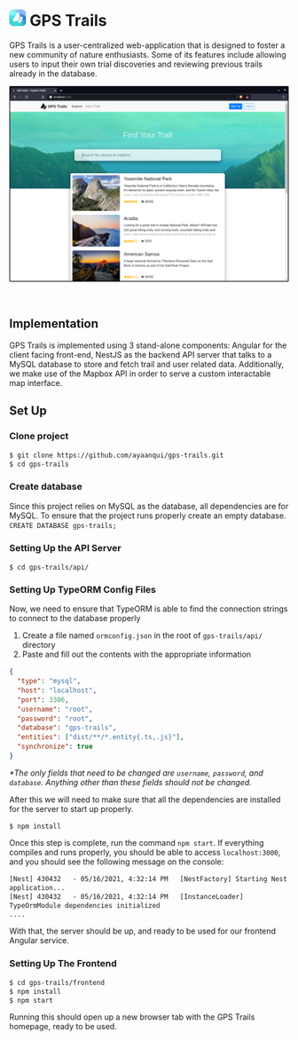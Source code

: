 <h1><img src="frontend/src/assets/img/GPS_Trails_Profile_Rounded.png" width=30 /> GPS Trails</h1>

GPS  Trails  is  a  user-centralized web-application that  is  designed  to  foster  a  new community of nature enthusiasts. Some of its features include allowing users to input their own trial discoveries and reviewing previous trails already in the database.

<p><img src="frontend/src/assets/img/previews/homepage.png" /></p>
<br />

## Implementation
GPS Trails is implemented using 3 stand-alone  components: Angular for the client facing front-end, NestJS as the backend API server that talks to a MySQL database to store and fetch trail and user related data. Additionally, we make use of the Mapbox API in order to serve a custom interactable map interface.

## Set Up
### Clone project
```
$ git clone https://github.com/ayaanqui/gps-trails.git
$ cd gps-trails
```

### Create database
Since this project relies on MySQL as the database, all dependencies are for MySQL. To ensure that the project runs properly create an empty database.
`CREATE DATABASE gps-trails;`

### Setting Up the API Server
```
$ cd gps-trails/api/
```
### Setting Up TypeORM Config Files
Now, we need to ensure that TypeORM is able to find the connection strings to connect to the database properly

1. Create a file named `ormconfig.json` in the root of `gps-trails/api/` directory
2. Paste and fill out the contents with the appropriate information
```json
{
  "type": "mysql",
  "host": "localhost",
  "port": 3306,
  "username": "root",
  "password": "root",
  "database": "gps-trails",
  "entities": ["dist/**/*.entity{.ts,.js}"],
  "synchronize": true
}
```
_*The only fields that need to be changed are `username`, `password`, and `database`. Anything other than these fields should not be changed._

After this we will need to make sure that all the dependencies are installed for the server to start up properly.

```
$ npm install
```
Once this step is complete, run the command `npm start`. If everything compiles and runs properly, you should be able to access `localhost:3000`, and you should see the following message on the console:
```
[Nest] 430432   - 05/16/2021, 4:32:14 PM   [NestFactory] Starting Nest application...
[Nest] 430432   - 05/16/2021, 4:32:14 PM   [InstanceLoader] TypeOrmModule dependencies initialized
....
```
With that, the server should be up, and ready to be used for our frontend Angular service.

### Setting Up The Frontend
```
$ cd gps-trails/frontend
$ npm install
$ npm start
```
Running this should open up a new browser tab with the GPS Trails homepage, ready to be used.